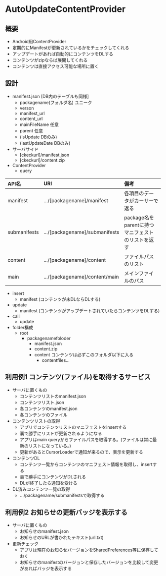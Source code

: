 AutoUpdateContentProvider
=========================
## 概要
- Android用ContentProvider
- 定期的にManifestが更新されているかをチェックしてくれる
- アップデートがあれば自動的にコンテンツをDLする
- コンテンツがzipならば展開してくれる
- コンテンツは直接アクセス可能な場所に置く

## 設計
- manifest.json [DB内のテーブルも同様]
  - packagename(フォルダ名) ユニーク
  - verson
  - manifest_url
  - content_url
  - mainFileName 任意
  - parent 任意
  - (isUpdate DBのみ)
  - (lastUpdateDate DBのみ)
- サーバサイド
  - [ckeckurl]/manifest.json
  - [ckeckurl]/content.zip
- ContentProvider
  - query

|API名        |URI                            |備考                                          |
|:------------|:------------------------------|:--------------------------------------------|
|manifest     |.../[packagename]/manifest     |各項目のデータがカーサーで返る                   |
|submanifests |.../[packagename]/submanifests |package名をparentに持つマニフェストのリストを返す |
|content      |.../[packagename]/content      |ファイルパスのリスト                            |
|main         |.../[packagename]/content/main |メインファイルのパス                            |

  - insert
    - manifest (コンテンツが未DLならDLする)
  - update
    - manifest (コンテンツがアップデートされていたらコンテンツをDLする)
  - call
    - update
- folder構成
  - root
    - packagenamefoloder
      - manifest.json
      - content.zip
      - content コンテンツは必ずこのフォルダ以下に入る
        - contentfiles...


## 利用例1 コンテンツ(ファイル)を取得するサービス
- サーバに置くもの
  - コンテンツリストのmanifest.json
  - コンテンツリスト.json
  - 各コンテンツのmanifest.json
  - 各コンテンツのファイル
- コンテンツリストの取得
  - アプリでコンテンツリストのマニフェストをinsertする
  - 裏で勝手にリストが更新されるようになる
  - アプリはmain queryからファイルパスを取得する。(ファイルは常に最新のリストになっている。)
  - 更新があるとCursorLoaderで通知が来るので、表示を更新する
- コンテンツDL
  - コンテンツ一覧からコンテンツのマニフェスト情報を取得し、insertする
  - 裏で勝手にコンテンツがDLされる
  - DLが終了したら通知を受ける
- DL済みコンテンツ一覧の取得
  - .../packagename/submanifestsで取得する

## 利用例2 お知らせの更新バッジを表示する
- サーバに置くもの
  - お知らせのmanifest.json
  - お知らせのURLが書かれたテキスト(url.txt)
- 更新チェック
  - アプリは現在のお知らせバージョンをSharedPreferences等に保存しておく
  - お知らせのmanifestのバージョンと保存したバージョンを比較して変更があればバッジを表示する




